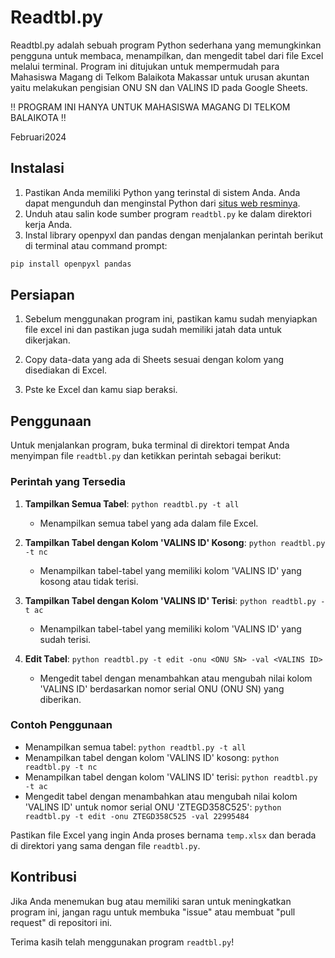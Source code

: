 # Readtbl.py

Readtbl.py adalah sebuah program Python sederhana yang memungkinkan pengguna untuk membaca, menampilkan, dan mengedit tabel dari file Excel melalui terminal.
Program ini ditujukan untuk mempermudah para Mahasiswa Magang di Telkom Balaikota Makassar untuk urusan akuntan yaitu melakukan pengisian ONU SN dan VALINS ID pada Google Sheets.

‼️ PROGRAM INI HANYA UNTUK MAHASISWA MAGANG DI TELKOM BALAIKOTA ‼️

Februari2024



## Instalasi
1. Pastikan Anda memiliki Python yang terinstal di sistem Anda. Anda dapat mengunduh dan menginstal Python dari [situs web resminya](https://www.python.org/downloads/).
2. Unduh atau salin kode sumber program `readtbl.py` ke dalam direktori kerja Anda.
3. Instal library openpyxl dan pandas dengan menjalankan perintah berikut di terminal atau command prompt:
```bash
pip install openpyxl pandas
```

## Persiapan
1. Sebelum menggunakan program ini, pastikan kamu sudah menyiapkan file excel ini dan pastikan juga sudah memiliki jatah data untuk dikerjakan.

2. Copy data-data yang ada di Sheets sesuai dengan kolom yang disediakan di Excel.

3. Pste ke Excel dan kamu siap beraksi. 

## Penggunaan
Untuk menjalankan program, buka terminal di direktori tempat Anda menyimpan file `readtbl.py` dan ketikkan perintah sebagai berikut:


### Perintah yang Tersedia
1. **Tampilkan Semua Tabel**: `python readtbl.py -t all`
   - Menampilkan semua tabel yang ada dalam file Excel.

2. **Tampilkan Tabel dengan Kolom 'VALINS ID' Kosong**: `python readtbl.py -t nc`
   - Menampilkan tabel-tabel yang memiliki kolom 'VALINS ID' yang kosong atau tidak terisi.

3. **Tampilkan Tabel dengan Kolom 'VALINS ID' Terisi**: `python readtbl.py -t ac`
   - Menampilkan tabel-tabel yang memiliki kolom 'VALINS ID' yang sudah terisi.

4. **Edit Tabel**: `python readtbl.py -t edit -onu <ONU SN> -val <VALINS ID>`
   - Mengedit tabel dengan menambahkan atau mengubah nilai kolom 'VALINS ID' berdasarkan nomor serial ONU (ONU SN) yang diberikan.

### Contoh Penggunaan
- Menampilkan semua tabel: `python readtbl.py -t all`
- Menampilkan tabel dengan kolom 'VALINS ID' kosong: `python readtbl.py -t nc`
- Menampilkan tabel dengan kolom 'VALINS ID' terisi: `python readtbl.py -t ac`
- Mengedit tabel dengan menambahkan atau mengubah nilai kolom 'VALINS ID' untuk nomor serial ONU 'ZTEGD358C525': `python readtbl.py -t edit -onu ZTEGD358C525 -val 22995484`

Pastikan file Excel yang ingin Anda proses bernama `temp.xlsx` dan berada di direktori yang sama dengan file `readtbl.py`.

## Kontribusi
Jika Anda menemukan bug atau memiliki saran untuk meningkatkan program ini, jangan ragu untuk membuka "issue" atau membuat "pull request" di repositori ini.

Terima kasih telah menggunakan program `readtbl.py`!
